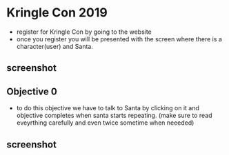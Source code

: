# Kringle Con 2019
- register for Kringle Con by going to the website 
-  once you register you will be presented with the screen where there is a character(user) and Santa.
## screenshot
## Objective 0
- to do this objective we have to talk to Santa by clicking on it and objective completes when santa starts repeating.
(make sure to read eveyrthing carefully and even twice sometime when neeeded) 
## screenshot
